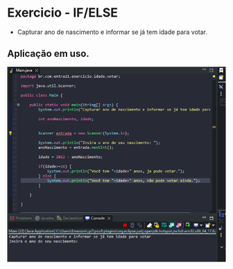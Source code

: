 # Exercicio - IF/ELSE

- Capturar ano de nascimento e informar se já tem idade para votar.

## Aplicação em uso.

![Gif Exercicio](./gif/gifExercicio.gif)